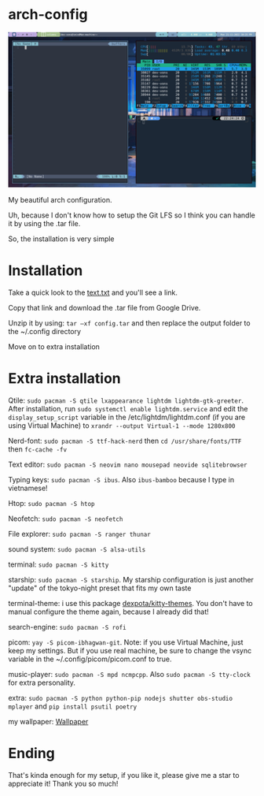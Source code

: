 # arch-config

<img src=".\setup.png" alt="Setup">

My beautiful arch configuration.

Uh, because I don't know how to setup the Git LFS so I think you can handle it by using the .tar file.

So, the installation is very simple

# Installation

Take a quick look to the [text.txt](https://github.com/imindMan/arch-config/blob/master/text.txt) and you'll see a link.

Copy that link and download the .tar file from Google Drive. 

Unzip it by using: `tar –xf config.tar` and then replace the output folder to the ~/.config directory

Move on to extra installation

# Extra installation
Qtile: `sudo pacman -S qtile lxappearance lightdm lightdm-gtk-greeter`. After installation, run `sudo systemctl enable lightdm.service` and edit the `display_setup_script` variable in the /etc/lightdm/lightdm.conf (if you are using Virtual Machine) to `xrandr --output Virtual-1 --mode 1280x800`

Nerd-font: `sudo pacman -S ttf-hack-nerd` then `cd /usr/share/fonts/TTF` then `fc-cache -fv` 

Text editor: `sudo pacman -S neovim nano mousepad neovide sqlitebrowser`

Typing keys: `sudo pacman -S ibus`. Also `ibus-bamboo` because I type in vietnamese!

Htop: `sudo pacman -S htop`

Neofetch: `sudo pacman -S neofetch`

File explorer: `sudo pacman -S ranger thunar`

sound system: `sudo pacman -S alsa-utils`

terminal: `sudo pacman -S kitty`

starship: `sudo pacman -S starship`. My starship configuration is just another "update" of the tokyo-night preset that fits my own taste

terminal-theme: i use this package [dexpota/kitty-themes](https://github.com/dexpota/kitty-themes). You don't have to manual configure the theme again, because I already did that!
 
search-engine: `sudo pacman -S rofi`

picom: `yay -S picom-ibhagwan-git`. Note: if you use Virtual Machine, just keep my settings. But if you use real machine, be sure to change the vsync variable in the ~/.config/picom/picom.conf to true.

music-player: `sudo pacman -S mpd ncmpcpp`. Also `sudo pacman -S tty-clock` for extra personality.

extra: `sudo pacman -S python python-pip nodejs shutter obs-studio mplayer` and `pip install psutil poetry`

my wallpaper: [Wallpaper](https://images8.alphacoders.com/749/749455.png)

# Ending
That's kinda enough for my setup, if you like it, please give me a star to appreciate it! Thank you so much!
